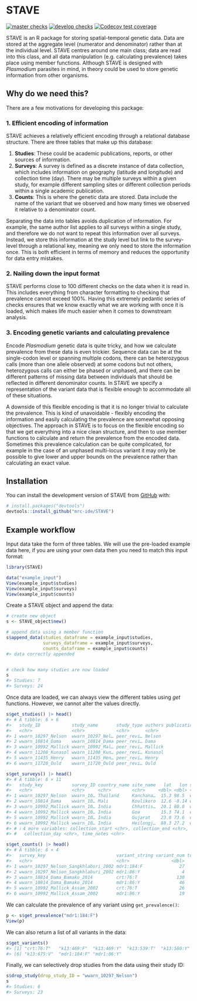 
<!-- README.md is generated from README.Rmd. Please edit that file -->

# STAVE

[![master
checks](https://github.com/mrc-ide/STAVE/workflows/checks_main/badge.svg)](https://github.com/mrc-ide/STAVE/actions)
[![develop
checks](https://github.com/mrc-ide/STAVE/workflows/checks_develop/badge.svg)](https://github.com/mrc-ide/STAVE/actions)
[![Codecov test
coverage](https://codecov.io/gh/mrc-ide/STAVE/branch/main/graph/badge.svg)](https://app.codecov.io/gh/mrc-ide/STAVE?branch=main)

STAVE is an R package for storing spatial-temporal genetic data. Data
are stored at the aggregate level (numerator and denominator) rather
than at the individual level. STAVE centres around one main class; data
are read into this class, and all data manipulation (e.g. calculating
prevalence) takes place using member functions. Although STAVE is
designed with *Plasmodium* parasites in mind, in theory could be used to
store genetic information from other organisms.

## Why do we need this?

There are a few motivations for developing this package:

### 1. Efficient encoding of information

STAVE achieves a relatively efficient encoding through a relational
database structure. There are three tables that make up this database:

1.  **Studies**: These could be academic publications, reports, or other
    sources of information.
2.  **Surveys**: A survey is defined as a discrete instance of data
    collection, which includes information on geography (latitude and
    longitude) and collection time (day). There may be multiple surveys
    within a given study, for example different sampling sites or
    different collection periods within a single academic publication.
3.  **Counts**: This is where the genetic data are stored. Data include
    the name of the variant that we observed and how many times we
    observed it relative to a denominator count.

Separating the data into tables avoids duplication of information. For
example, the same author list applies to all surveys within a single
study, and therefore we do not want to repeat this information over all
surveys. Instead, we store this information at the study level but link
to the survey-level through a relational key, meaning we only need to
store the information once. This is both efficient in terms of memory
and reduces the opportunity for data entry mistakes.

### 2. Nailing down the input format

STAVE performs close to 100 different checks on the data when it is read
in. This includes everything from character formatting to checking that
prevalence cannot exceed 100%. Having this extremely pedantic series of
checks ensures that we know exactly what we are working with once it is
loaded, which makes life much easier when it comes to downstream
analysis.

### 3. Encoding genetic variants and calculating prevalence

Encode *Plasmodium* genetic data is quite tricky, and how we calculate
prevalence from these data is even trickier. Sequence data can be at the
single-codon level or spanning multiple codons, there can be
heterozygous calls (more than one allele observed) at some codons but
not others, heterozygous calls can either be phased or unphased, and
there can be different patterns of missing data between individuals that
should be reflected in different denominator counts. In STAVE we specify
a representation of the variant data that is flexible enough to
accommodate all of these situations.

A downside of this flexible encoding is that it is no longer trivial to
calculate the prevalence. This is kind of unavoidable - flexibly
encoding the information and easily calculating the prevalence are
somewhat opposing objectives. The approach in STAVE is to focus on the
flexible encoding so that we get everything into a nice clean structure,
and then to use member functions to calculate and return the prevalence
from the encoded data. Sometimes this prevalence calculation can be
quite complicated, for example in the case of an unphased multi-locus
variant it may only be possible to give lower and upper bounds on the
prevalence rather than calculating an exact value.

## Installation

You can install the development version of STAVE from
[GitHub](https://github.com/) with:

``` r
# install.packages("devtools")
devtools::install_github("mrc-ide/STAVE")
```

## Example workflow

Input data take the form of three tables. We will use the pre-loaded
example data here, if you are using your own data then you need to match
this input format:

``` r
library(STAVE)

data("example_input")
View(example_input$studies)
View(example_input$surveys)
View(example_input$counts)
```

Create a STAVE object and append the data:

``` r
# create new object
s <- STAVE_object$new()

# append data using a member function
s$append_data(studies_dataframe = example_input$studies,
              surveys_dataframe = example_input$surveys,
              counts_dataframe = example_input$counts)
#> data correctly appended
```

``` r

# check how many studies are now loaded
s
#> Studies: 7
#> Surveys: 24
```

Once data are loaded, we can always view the different tables using
*get* functions. However, we cannot alter the values directly.

``` r
s$get_studies() |> head()
#> # A tibble: 6 × 6
#>   study_ID            study_name       study_type authors publication_year url  
#>   <chr>               <chr>            <chr>      <chr>              <dbl> <chr>
#> 1 wwarn_10297_Nelson  wwarn_10297_Nel… peer_revi… Nelson              1000 http…
#> 2 wwarn_10814_Dama    wwarn_10814_Dama peer_revi… Dama                1000 http…
#> 3 wwarn_10992_Mallick wwarn_10992_Mal… peer_revi… Mallick             1000 http…
#> 4 wwarn_11208_Kunasol wwarn_11208_Kun… peer_revi… Kunasol             1000 http…
#> 5 wwarn_11435_Henry   wwarn_11435_Hen… peer_revi… Henry               1000 http…
#> 6 wwarn_11720_Ould    wwarn_11720_Ould peer_revi… Ould                1000 http…
```

``` r
s$get_surveys() |> head()
#> # A tibble: 6 × 11
#>   study_key           survey_ID country_name site_name   lat   lon spatial_notes
#>   <chr>               <chr>     <chr>        <chr>     <dbl> <dbl> <chr>        
#> 1 wwarn_10297_Nelson  wwarn_10… Thailand     Kanchana…  15.3 98.5  wwarn lat an…
#> 2 wwarn_10814_Dama    wwarn_10… Mali         Koulikoro  12.6 -8.14 wwarn lat an…
#> 3 wwarn_10992_Mallick wwarn_10… India        Chhattis…  20.1 80.8  wwarn lat an…
#> 4 wwarn_10992_Mallick wwarn_10… India        Goa        15.3 74.1  wwarn lat an…
#> 5 wwarn_10992_Mallick wwarn_10… India        Gujarat    23.0 73.6  wwarn lat an…
#> 6 wwarn_10992_Mallick wwarn_10… India        Heilongj…  88.3 27.2  wwarn lat an…
#> # ℹ 4 more variables: collection_start <chr>, collection_end <chr>,
#> #   collection_day <chr>, time_notes <chr>
```

``` r
s$get_counts() |> head()
#> # A tibble: 6 × 4
#>   survey_key                           variant_string variant_num total_num
#>   <chr>                                <chr>                <dbl>     <dbl>
#> 1 wwarn_10297_Nelson_Sangkhlaburi_2002 mdr1:184:F              27        49
#> 2 wwarn_10297_Nelson_Sangkhlaburi_2002 mdr1:86:Y                4        49
#> 3 wwarn_10814_Dama_Bamako_2014         crt:76:T               130       170
#> 4 wwarn_10814_Dama_Bamako_2014         mdr1:86:Y               46       158
#> 5 wwarn_10992_Mallick_Assam_2002       crt:76:T                26        26
#> 6 wwarn_10992_Mallick_Assam_2002       mdr1:86:Y               19        25
```

We can calculate the prevalence of any variant using `get_prevalence()`:

``` r
p <- s$get_prevalence("mdr1:184:F")
View(p)
```

We can also return a list of all variants in the data:

``` r
s$get_variants()
#> [1] "crt:76:T"   "k13:469:F"  "k13:469:Y"  "k13:539:T"  "k13:580:Y" 
#> [6] "k13:675:V"  "mdr1:184:F" "mdr1:86:Y"
```

Finally, we can selectively drop studies from the data using their study
ID:

``` r
s$drop_study(drop_study_ID = "wwarn_10297_Nelson")
s
#> Studies: 6
#> Surveys: 23
```
